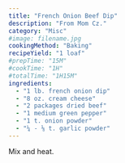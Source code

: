 ```yaml
---
title: "French Onion Beef Dip"
description: "From Mom Cz."
category: "Misc"
#image: filename.jpg
cookingMethod: "Baking"
recipeYield: "1 loaf"
#prepTime: "15M"
#cookTime: "1H"
#totalTime: "1H15M"
ingredients:
  - "1 lb. french onion dip"
  - "8 oz. cream cheese"
  - "2 packages dried beef"
  - "1 medium green pepper"
  - "1 t. onion powder"
  - "¼ - ⅛ t. garlic powder"
---
```


Mix and heat.
